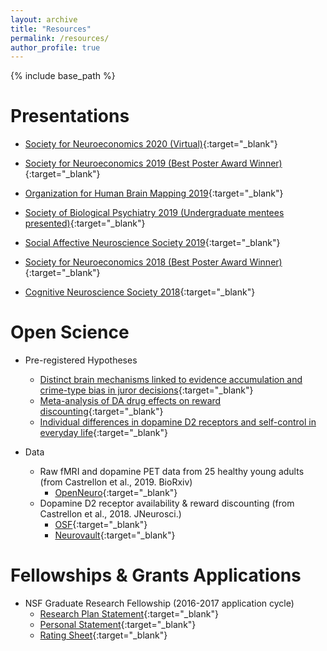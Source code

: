 ```yaml
---
layout: archive
title: "Resources"
permalink: /resources/
author_profile: true
---
```


{% include base_path %}

Presentations
======
* [Society for Neuroeconomics 2020 (Virtual)](https://jcastrel.github.io/files/sne_2020.pdf){:target="_blank"}

* [Society for Neuroeconomics 2019 (Best Poster Award Winner)](https://jcastrel.github.io/files/sne_2019.pdf){:target="_blank"}

* [Organization for Human Brain Mapping 2019](https://jcastrel.github.io/files/ohbm_2019.pdf){:target="_blank"}

* [Society of Biological Psychiatry 2019 (Undergraduate mentees presented)](https://jcastrel.github.io/files/sobp_2019.pdf){:target="_blank"}

* [Social Affective Neuroscience Society 2019](https://jcastrel.github.io/files/sans_2019.pdf){:target="_blank"}

* [Society for Neuroeconomics 2018 (Best Poster Award Winner)](https://jcastrel.github.io/files/sne_2018.pdf){:target="_blank"}

* [Cognitive Neuroscience Society 2018](https://jcastrel.github.io/files/cns_2018.pdf){:target="_blank"}

Open Science
======
* Pre-registered Hypotheses
	* [Distinct brain mechanisms linked to evidence accumulation and crime-type bias in juror decisions](https://osf.io/rk92x/?view_only=584d90f36ebc4ee79735a5585d8dcc26){:target="_blank"}
	* [Meta-analysis of DA drug effects on reward discounting](https://osf.io/r8cjw/register/565fb3678c5e4a66b5582f67?view_only=fe7c991b575a43ee88bc9cdc4b93099f){:target="_blank"}
	* [Individual differences in dopamine D2 receptors and self-control in everyday life](https://osf.io/vnq8h/register/565fb3678c5e4a66b5582f67?view_only=3955c0cf9baf4647a0abc33b9719fb11){:target="_blank"}

* Data
	* Raw fMRI and dopamine PET data from 25 healthy young adults (from Castrellon et al., 2019. BioRxiv)
		* [OpenNeuro](https://openneuro.org/datasets/ds002041){:target="_blank"}
	* Dopamine D2 receptor availability & reward discounting (from Castrellon et al., 2018. JNeurosci.)
		* [OSF](https://osf.io/htq56/){:target="_blank"}
		* [Neurovault](https://neurovault.org/collections/3868/){:target="_blank"}
	
Fellowships & Grants Applications
======
* NSF Graduate Research Fellowship (2016-2017 application cycle)
	* [Research Plan Statement](https://jcastrel.github.io/files/nsf_grfp_research_plan_statement.pdf){:target="_blank"}
	* [Personal Statement](https://jcastrel.github.io/files/nsf_grfp_personal_statement.pdf){:target="_blank"}
	* [Rating Sheet](https://jcastrel.github.io/files/nsf_grfp_ratings.pdf){:target="_blank"}